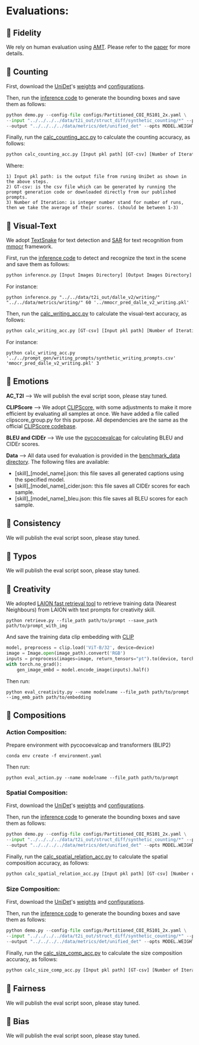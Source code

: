 # Evaluations:

## :pushpin: Fidelity
We rely on human evaluation using [AMT](https://www.mturk.com/). Please refer to the [paper]() for more details.

## :pushpin: Counting

First, download the [UniDet](https://github.com/xingyizhou/UniDet)'s
[weights](https://drive.google.com/file/d/110JSpmfNU__7T3IMSJwv0QSfLLo_AqtZ)
and [configurations](https://github.com/xingyizhou/UniDet/blob/master/configs/Partitioned_COI_RS101_2x.yaml).

Then, run the 
[inference code](https://github.com/eslambakr/T2I_benchmark/codes/eval_metrics/detection/UniDet-master/demo.py)
to generate the bounding boxes and save them as follows:
```python
python demo.py --config-file configs/Partitioned_COI_RS101_2x.yaml \
--input "../../../../data/t2i_out/struct_diff/synthetic_counting/*" --pkl_pth "../../counting/struct_diff_pred_synthetic_counting.pkl" \
--output "../../../../data/metrics/det/unified_det" --opts MODEL.WEIGHTS "../../../../weights/unified_det/Partitioned_COI_RS101_2x.pth"
```

Finally, run the 
[calc_counting_acc.py](https://github.com/eslambakr/T2I_benchmark/codes/eval_metrics/counting/calc_counting_acc.py)
to calculate the counting accuracy, as follows:
```python
python calc_counting_acc.py [Input pkl path] [GT-csv] [Number of Iteration]
```
Where:
```
1) Input pkl path: is the output file from runing UniDet as shown in the above steps.
2) GT-csv: is the csv file which can be generated by running the prompt generation code or downloaded directly from our published prompts.
3) Number of Iteration: is integer number stand for number of runs, then we take the average of their scores. (should be between 1-3)
```

## :pushpin: Visual-Text

We adopt [TextSnake](https://arxiv.org/abs/1807.01544) 
for text detection and 
[SAR](https://arxiv.org/abs/1811.00751) for text recognition from 
[mmocr](https://github.com/open-mmlab/mmocr) framework.

First, run the 
[inference code](https://github.com/eslambakr/T2I_benchmark/codes/eval_metrics/writing/mmocr/inference.py)
to detect and recognize the text in the scene and save them as follows:
```python
python inference.py [Input Images Directory] [Output Images Directory] [Recognation Thershold] [Saving pkl Name]
```

For instance:
```
python inference.py "../../data/t2i_out/dalle_v2/writing/" "../../data/metrics/writing/" 60 '../mmocr_pred_dalle_v2_writing.pkl'
```

Then, run the 
[calc_writing_acc.py](https://github.com/eslambakr/T2I_benchmark/codes/eval_metrics/writing/calc_writing_acc.py)
to calculate the visual-text accuracy, as follows:
```python
python calc_writing_acc.py [GT-csv] [Input pkl path] [Number of Iteration]
```

For instance:
```
python calc_writing_acc.py '../../prompt_gen/writing_prompts/synthetic_writing_prompts.csv' 'mmocr_pred_dalle_v2_writing.pkl' 3
```

## :pushpin: Emotions

**AC_T2I** --> We will publish the eval script soon, please stay tuned.

**CLIPScore** --> We adopt [CLIPScore](https://github.com/jmhessel/clipscore),
with some adjustments to make it more efficient by evaluating all samples at once.
We have added a file called clipscore_group.py for this purpose. 
All dependencies are the same as the official [CLIPScore codebase](https://github.com/jmhessel/clipscore).

**BLEU and CIDEr** -->
We use the [pycocoevalcap](https://pypi.org/project/pycocoevalcap/)
for calculating BLEU and CIDEr scores.

**Data** -->
All data used for evaluation is provided in the 
[benchmark_data directory](https://github.com/eslambakr/T2I_benchmark/data/metrics/emotion).
The following files are available:
- [skill]_[model_name].json: this file saves all generated captions using the specified model.
- [skill]_[model_name]_cider.json: this file saves all CIDEr scores for each sample.
- [skill]_[model_name]_bleu.json: this file saves all BLEU scores for each sample.

## :pushpin: Consistency
We will publish the eval script soon, please stay tuned.
## :pushpin: Typos
We will publish the eval script soon, please stay tuned.

## :pushpin: Creativity

We adopted [LAION fast retrieval tool](https://github.com/rom1504/clip-retrieval) to retrieve training data (Nearest Neighbours) from LAION with text prompts for creativity skill.

```
python retrieve.py --file_path path/to/prompt --save_path path/to/prompt_with_img
```

And save the training data clip embedding with [CLIP](https://github.com/mlfoundations/open_clip)

```python
model, preprocess = clip.load('ViT-B/32', device=device)
image = Image.open(image_path).convert('RGB')
inputs = preprocess(images=image, return_tensors="pt").to(device, torch.float16)
with torch.no_grad():
	gen_image_embd = model.encode_image(inputs).half()
```
Then run:

```
python eval_creativity.py --name modelname --file_path path/to/prompt --img_emb_path path/to/embedding
```

## :pushpin: Compositions
### Action Composition:

Prepare environment with pycocoevalcap and transformers (BLIP2)

```
conda env create -f environment.yaml
```
Then run:

````
python eval_action.py --name modelname --file_path path/to/prompt
````
### Spatial Composition:
First, download the [UniDet](https://github.com/xingyizhou/UniDet)'s
[weights](https://drive.google.com/file/d/110JSpmfNU__7T3IMSJwv0QSfLLo_AqtZ)
and [configurations](https://github.com/xingyizhou/UniDet/blob/master/configs/Partitioned_COI_RS101_2x.yaml).

Then, run the 
[inference code](https://github.com/eslambakr/T2I_benchmark/codes/eval_metrics/detection/UniDet-master/demo.py)
to generate the bounding boxes and save them as follows:
```python
python demo.py --config-file configs/Partitioned_COI_RS101_2x.yaml \
--input "../../../../data/t2i_out/struct_diff/synthetic_counting/*" --pkl_pth "../../counting/struct_diff_pred_synthetic_counting.pkl" \
--output "../../../../data/metrics/det/unified_det" --opts MODEL.WEIGHTS "../../../../weights/unified_det/Partitioned_COI_RS101_2x.pth"
```

Finally, run the 
[calc_spatial_relation_acc.py](https://github.com/eslambakr/T2I_benchmark/codes/eval_metrics/compositions/calc_spatial_relation_acc.py)
to calculate the spatial composition accuracy, as follows:
```python
python calc_spatial_relation_acc.py [Input pkl path] [GT-csv] [Number of Iteration]
```

### Size Composition:
First, download the [UniDet](https://github.com/xingyizhou/UniDet)'s
[weights](https://drive.google.com/file/d/110JSpmfNU__7T3IMSJwv0QSfLLo_AqtZ)
and [configurations](https://github.com/xingyizhou/UniDet/blob/master/configs/Partitioned_COI_RS101_2x.yaml).

Then, run the 
[inference code](https://github.com/eslambakr/T2I_benchmark/codes/eval_metrics/detection/UniDet-master/demo.py)
to generate the bounding boxes and save them as follows:
```python
python demo.py --config-file configs/Partitioned_COI_RS101_2x.yaml \
--input "../../../../data/t2i_out/struct_diff/synthetic_counting/*" --pkl_pth "../../counting/struct_diff_pred_synthetic_counting.pkl" \
--output "../../../../data/metrics/det/unified_det" --opts MODEL.WEIGHTS "../../../../weights/unified_det/Partitioned_COI_RS101_2x.pth"
```

Finally, run the 
[calc_size_comp_acc.py](https://github.com/eslambakr/T2I_benchmark/codes/eval_metrics/compositions/calc_size_comp_acc.py)
to calculate the size composition accuracy, as follows:
```python
python calc_size_comp_acc.py [Input pkl path] [GT-csv] [Number of Iteration]
```

## :pushpin: Fairness
We will publish the eval script soon, please stay tuned.

## :pushpin: Bias
We will publish the eval script soon, please stay tuned.
